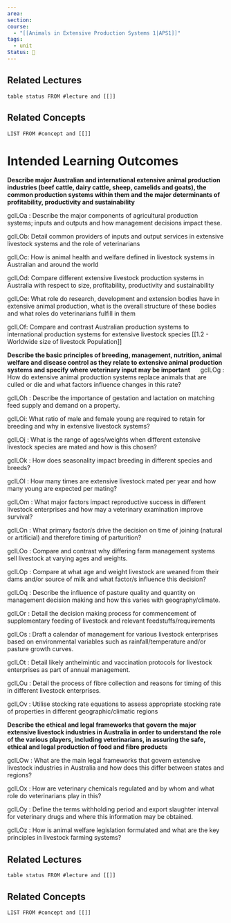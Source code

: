 ```yaml
---
area: 
section: 
course:
  - "[[Animals in Extensive Production Systems 1|APS1]]"
tags:
  - unit
Status: 🌱
---
```

## Related Lectures
```dataview
table status FROM #lecture and [[]]
```

## Related Concepts
```dataview
LIST FROM #concept and [[]]
```

# Intended Learning Outcomes

**Describe major Australian and international extensive animal production industries (beef cattle, dairy cattle, sheep, camelids and goats), the common production systems within them and the major determinants of profitability, productivity and sustainability**   

gcILOa : Describe the major components of agricultural production systems; inputs and outputs and how management decisions impact these.

gcILOb: Detail common providers of inputs and output services in extensive livestock systems and the role of veterinarians

gcILOc: How is animal health and welfare defined in livestock systems in Australian and around the world

gcILOd: Compare different extensive livestock production systems in Australia with respect to size, profitability, productivity and sustainability

gcILOe: What role do research, development and extension bodies have in extensive animal production, what is the overall structure of these bodies and what roles do veterinarians fulfill in them

gcILOf: Compare and contrast Australian production systems to international production systems for extensive livestock species
[[1.2 - Worldwide size of livestock Population]]

**Describe the basic principles of breeding, management, nutrition, animal welfare and disease control as they relate to extensive animal production systems and specify where veterinary input may be important**     
gcILOg : How do extensive animal production systems replace animals that are culled or die and what factors influence changes in this rate?

gcILOh : Describe the importance of gestation and lactation on matching feed supply and demand on a property.

gcILOi: What ratio of male and female young are required to retain for breeding and why in extensive livestock systems?

gcILOj : What is the range of ages/weights when different extensive livestock species are mated and how is this chosen?

gcILOk : How does seasonality impact breeding in different species and breeds?

gcILOl : How many times are extensive livestock mated per year and how many young are expected per mating?

gcILOm : What major factors impact reproductive success in different livestock enterprises and how may a veterinary examination improve survival?

gcILOn : What primary factor/s drive the decision on time of joining (natural or artificial) and therefore timing of parturition?

gcILOo : Compare and contrast why differing farm management systems sell livestock at varying ages and weights.

gcILOp : Compare at what age and weight livestock are weaned from their dams and/or source of milk and what factor/s influence this decision?

gcILOq : Describe the influence of pasture quality and quantity on management decision making and how this varies with geography/climate.

gcILOr : Detail the decision making process for commencement of supplementary feeding of livestock and relevant feedstuffs/requirements

gcILOs : Draft a calendar of management for various livestock enterprises based on environmental variables such as rainfall/temperature and/or pasture growth curves.

gcILOt : Detail likely anthelmintic and vaccination protocols for livestock enterprises as part of annual management.

gcILOu : Detail the process of fibre collection and reasons for timing of this in different livestock enterprises.

gcILOv : Utilise stocking rate equations to assess appropriate stocking rate of properties in different geographic/climatic regions

**Describe the ethical and legal frameworks that govern the major extensive livestock industries in Australia in order to understand the role of the various players, including veterinarians, in assuring the safe, ethical and legal production of food and fibre products**

gcILOw : What are the main legal frameworks that govern extensive livestock industries in Australia and how does this differ between states and regions?

gcILOx : How are veterinary chemicals regulated and by whom and what role do veterinarians play in this?

gcILOy : Define the terms withholding period and export slaughter interval for veterinary drugs and where this information may be obtained.

gcILOz : How is animal welfare legislation formulated and what are the key principles in livestock farming systems?
## Related Lectures
```dataview
table status FROM #lecture and [[]]
```

## Related Concepts
```dataview
LIST FROM #concept and [[]]
```
